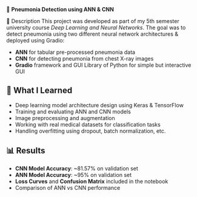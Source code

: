  📌 **Pneumonia Detection using ANN & CNN**

📖 Description
This project was developed as part of my 5th semester university course *Deep Learning and Neural Networks*. The goal was to detect pneumonia using two different neural network architectures & deployed using Gradio:
- **ANN** for tabular pre-processed pneumonia data
- **CNN** for detecting pneumonia from chest X-ray images
- **Gradio** framework and GUI Library of Python for simple but interactive GUI

## 🧠 What I Learned
- Deep learning model architecture design using Keras & TensorFlow
- Training and evaluating ANN and CNN models
- Image preprocessing and augmentation
- Working with real medical datasets for classification tasks
- Handling overfitting using dropout, batch normalization, etc.

## 📊 Results
- **CNN Model Accuracy**: ~81.57% on validation set
- **ANN Model Accuracy**: ~95% on validation set
- **Loss Curves** and **Confusion Matrix** included in the notebook
- Comparison of ANN vs CNN performance
  
